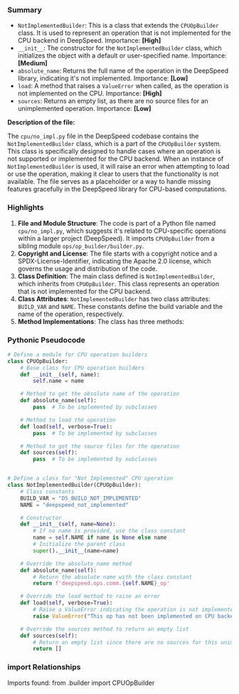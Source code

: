 

### Summary



* `NotImplementedBuilder`: This is a class that extends the `CPUOpBuilder` class. It is used to represent an operation that is not implemented for the CPU backend in DeepSpeed. Importance: **[High]**
* `__init__`: The constructor for the `NotImplementedBuilder` class, which initializes the object with a default or user-specified name. Importance: **[Medium]**
* `absolute_name`: Returns the full name of the operation in the DeepSpeed library, indicating it's not implemented. Importance: **[Low]**
* `load`: A method that raises a `ValueError` when called, as the operation is not implemented on the CPU. Importance: **[High]**
* `sources`: Returns an empty list, as there are no source files for an unimplemented operation. Importance: **[Low]** 

**Description of the file:**

The `cpu/no_impl.py` file in the DeepSpeed codebase contains the `NotImplementedBuilder` class, which is a part of the `CPUOpBuilder` system. This class is specifically designed to handle cases where an operation is not supported or implemented for the CPU backend. When an instance of `NotImplementedBuilder` is used, it will raise an error when attempting to load or use the operation, making it clear to users that the functionality is not available. The file serves as a placeholder or a way to handle missing features gracefully in the DeepSpeed library for CPU-based computations.

### Highlights



1. **File and Module Structure**: The code is part of a Python file named `cpu/no_impl.py`, which suggests it's related to CPU-specific operations within a larger project (DeepSpeed). It imports `CPUOpBuilder` from a sibling module `ops/op_builder/builder.py`.
2. **Copyright and License**: The file starts with a copyright notice and a SPDX-License-Identifier, indicating the Apache 2.0 license, which governs the usage and distribution of the code.
3. **Class Definition**: The main class defined is `NotImplementedBuilder`, which inherits from `CPUOpBuilder`. This class represents an operation that is not implemented for the CPU backend.
4. **Class Attributes**: `NotImplementedBuilder` has two class attributes: `BUILD_VAR` and `NAME`. These constants define the build variable and the name of the operation, respectively.
5. **Method Implementations**: The class has three methods:

### Pythonic Pseudocode

```python
# Define a module for CPU operation builders
class CPUOpBuilder:
    # Base class for CPU operation builders
    def __init__(self, name):
        self.name = name

    # Method to get the absolute name of the operation
    def absolute_name(self):
        pass  # To be implemented by subclasses

    # Method to load the operation
    def load(self, verbose=True):
        pass  # To be implemented by subclasses

    # Method to get the source files for the operation
    def sources(self):
        pass  # To be implemented by subclasses


# Define a class for "Not Implemented" CPU operation
class NotImplementedBuilder(CPUOpBuilder):
    # Class constants
    BUILD_VAR = "DS_BUILD_NOT_IMPLEMENTED"
    NAME = "deepspeed_not_implemented"

    # Constructor
    def __init__(self, name=None):
        # If no name is provided, use the class constant
        name = self.NAME if name is None else name
        # Initialize the parent class
        super().__init__(name=name)

    # Override the absolute_name method
    def absolute_name(self):
        # Return the absolute name with the class constant
        return f'deepspeed.ops.comm.{self.NAME}_op'

    # Override the load method to raise an error
    def load(self, verbose=True):
        # Raise a ValueError indicating the operation is not implemented on CPU
        raise ValueError("This op has not been implemented on CPU backend.")

    # Override the sources method to return an empty list
    def sources(self):
        # Return an empty list since there are no sources for this unimplemented op
        return []
```


### import Relationships

Imports found:
from .builder import CPUOpBuilder